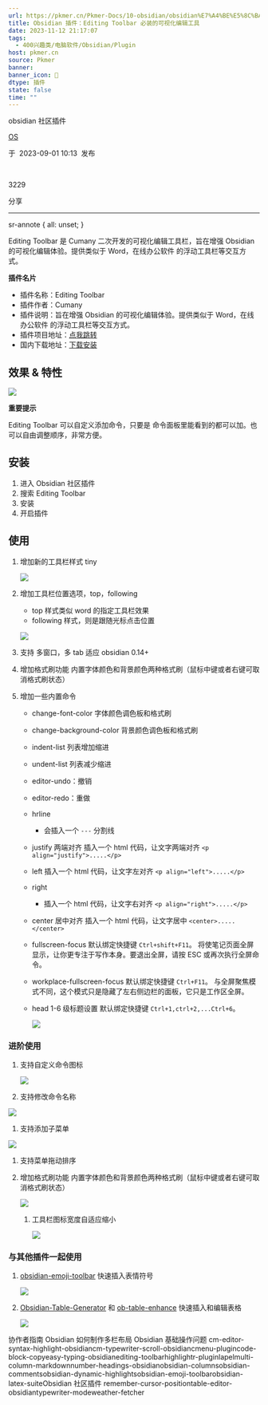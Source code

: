```yaml
---
url: https://pkmer.cn/Pkmer-Docs/10-obsidian/obsidian%E7%A4%BE%E5%8C%BA%E6%8F%92%E4%BB%B6/editing-toolbar/
title: Obsidian 插件：Editing Toolbar 必装的可视化编辑工具
date: 2023-11-12 21:17:07
tags:
  - 400兴趣类/电脑软件/Obsidian/Plugin
host: pkmer.cn
source: Pkmer
banner: 
banner_icon: 🔖
dtype: 插件
state: false
time: ""
---
```

<div class="menu-toggle"> <SidebarToggle client:idle ></SidebarToggle> </div>

obsidian 社区插件

[OS](https://pkmer.cn/authors/os)

于  2023-09-01 10:13  发布

 

3229

分享

* * *

sr-annote { all: unset; }

Editing Toolbar 是 Cumany 二次开发的可视化编辑工具栏，旨在增强 Obsidian 的可视化编辑体验。提供类似于 Word，在线办公软件 的浮动工具栏等交互方式。

**插件名片**

*   插件名称：Editing Toolbar
*   插件作者：Cumany
*   插件说明：旨在增强 Obsidian 的可视化编辑体验。提供类似于 Word，在线办公软件 的浮动工具栏等交互方式。
*   插件项目地址：[点我跳转](https://github.com/cumany/obsidian-editing-toolbar)
*   国内下载地址：[下载安装](https://pkmer.cn/products/plugin/pluginMarket/?editing-toolbar)

## 效果 & 特性

![](https://cdn.pkmer.cn/images/8dcebbf3dbf5d43541cacc63301ae1a8_MD5.gif!pkmer)

**重要提示**

Editing Toolbar 可以自定义添加命令，只要是 命令面板里能看到的都可以加。也可以自由调整顺序，非常方便。

## 安装

1.  进入 Obsidian 社区插件
2.  搜索 Editing Toolbar
3.  安装
4.  开启插件

## 使用

1.  增加新的工具栏样式 tiny
    
    ![](https://cdn.pkmer.cn/images/6c7222e15b6962cc554077c737db26c4_MD5.png!pkmer)
    
2.  增加工具栏位置选项，top，following
    
    *   top 样式类似 word 的指定工具栏效果
    *   following 样式，则是跟随光标点击位置
    
    ![](https://cdn.pkmer.cn/images/ee396b67b8834eb107c53c27100bd31d_MD5.png!pkmer)
    
3.  支持 多窗口，多 tab 适应 obsidian 0.14+
    
4.  增加格式刷功能 内置字体颜色和背景颜色两种格式刷（鼠标中键或者右键可取消格式刷状态）
    
5.  增加一些内置命令
    
    *   change-font-color 字体颜色调色板和格式刷
    *   change-background-color 背景颜色调色板和格式刷
    *   indent-list 列表增加缩进
    *   undent-list 列表减少缩进
    *   editor-undo：撤销
    *   editor-redo：重做
    *   hrline
        *   会插入一个 `---` 分割线
    *   justify 两端对齐 插入一个 html 代码，让文字两端对齐 `<p align="justify">.....</p>`
    *   left 插入一个 html 代码，让文字左对齐 `<p align="left">.....</p>`
    *   right
        *   插入一个 html 代码，让文字右对齐 `<p align="right">.....</p>`
    *   center 居中对齐 插入一个 html 代码，让文字居中 `<center>.....</center>`
    *   fullscreen-focus 默认绑定快捷键 `Ctrl+shift+F11`。 将使笔记页面全屏显示，让你更专注于写作本身。要退出全屏，请按 ESC 或再次执行全屏命令。
    *   workplace-fullscreen-focus 默认绑定快捷键 `Ctrl+F11`。 与全屏聚焦模式不同，这个模式只是隐藏了左右侧边栏的面板，它只是工作区全屏。
    *   head 1-6 级标题设置 默认绑定快捷键 `Ctrl+1,ctrl+2,...Ctrl+6`。
        
        ![](https://cdn.pkmer.cn/images/0d9a9a1c49d9d2b61ea4e17c400766e3_MD5.png!pkmer)
        

### 进阶使用

1.  支持自定义命令图标
    
    ![](https://cdn.pkmer.cn/images/02dbf5b6ba9ecf5b170766f390f3f0a5_MD5.gif!pkmer)
    
2.  支持修改命令名称
    

![](https://cdn.pkmer.cn/images/48b368f52a8494689040e851a77bad09_MD5.gif!pkmer)

1.  支持添加子菜单

![](https://cdn.pkmer.cn/images/ee9a0674177f5467ccaa9888fe3227e4_MD5.gif!pkmer)

1.  支持菜单拖动排序
    
2.  增加格式刷功能 内置字体颜色和背景颜色两种格式刷（鼠标中键或者右键可取消格式刷状态）
    
    ![](https://cdn.pkmer.cn/images/043688f59a5fa25d87f3d6bfa1c60de9_MD5.gif!pkmer)
    
    1.  工具栏图标宽度自适应缩小
        
        ![](https://ghproxy.com/https://raw.githubusercontent.com/cumany/cumany/main/pic/202209072157728.gif)
        

### 与其他插件一起使用

1.  [obsidian-emoji-toolbar](https://pkmer.cn/Pkmer-Docs/10-obsidian/obsidian%E7%A4%BE%E5%8C%BA%E6%8F%92%E4%BB%B6/obsidian-emoji-toolbar) 快速插入表情符号
    
    ![](https://ghproxy.com/https://raw.githubusercontent.com/cumany/cumany/main/pic/202209092001600.gif)
    
2.  [Obsidian-Table-Generator](https://github.com/Quorafind/Obsidian-Table-Generator/) 和 [ob-table-enhance](https://github.com/Stardusten/ob-table-enhancer) 快速插入和编辑表格
    
    ![](https://ghproxy.com/https://raw.githubusercontent.com/cumany/cumany/main/pic/202209092008571.gif)
    

协作者指南 Obsidian 如何制作多栏布局 Obsidian 基础操作问题 cm-editor-syntax-highlight-obsidiancm-typewriter-scroll-obsidiancmenu-plugincode-block-copyeasy-typing-obsidianediting-toolbarhighlightr-pluginlapelmulti-column-markdownnumber-headings-obsidianobsidian-columnsobsidian-commentsobsidian-dynamic-highlightsobsidian-emoji-toolbarobsidian-latex-suiteObsidian 社区插件 remember-cursor-positiontable-editor-obsidiantypewriter-modeweather-fetcher
